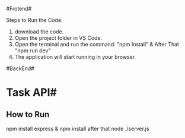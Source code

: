 #Frotend#

Steps to Run the Code:
1. download the code.
2. Open the project folder in VS Code.
3. Open the terminal and run the command: "npm Install" & After That "npm run dev"
4. The application will start running in your browser.

#BackEnd#

# Task API#

## How to Run
npm install express & npm install
after that 
node ./server.js

